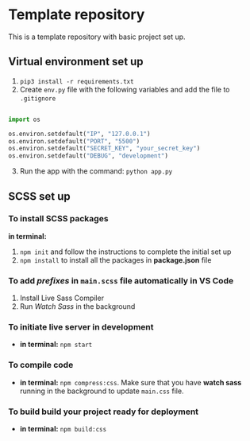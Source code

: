 # Template repository

This is a template repository with basic project set up.

## Virtual environment set up

1. `pip3 install -r requirements.txt`
2. Create `env.py` file with the following variables and add the file to `.gitignore`

``` python

import os

os.environ.setdefault("IP", "127.0.0.1")
os.environ.setdefault("PORT", "5500")
os.environ.setdefault("SECRET_KEY", "your_secret_key")
os.environ.setdefault("DEBUG", "development")
```

3. Run the app with the command: `python app.py`

## SCSS set up

### To install SCSS packages

**in terminal:**

1. `npm init` and follow the instructions to complete the initial set up
2. ` npm install ` to install all the packages in **package.json** file

### To add *prefixes* in `main.scss` file automatically in VS Code

1. Install Live Sass Compiler
2. Run *Watch Sass* in the background

### To initiate live server in development

- **in terminal:** `npm start`

### To compile code

- **in terminal:** `npm compress:css`. Make sure that you have **watch sass** running in the background to update `main.css` file.

### To build build your project ready for deployment

- **in terminal:** `npm build:css`
